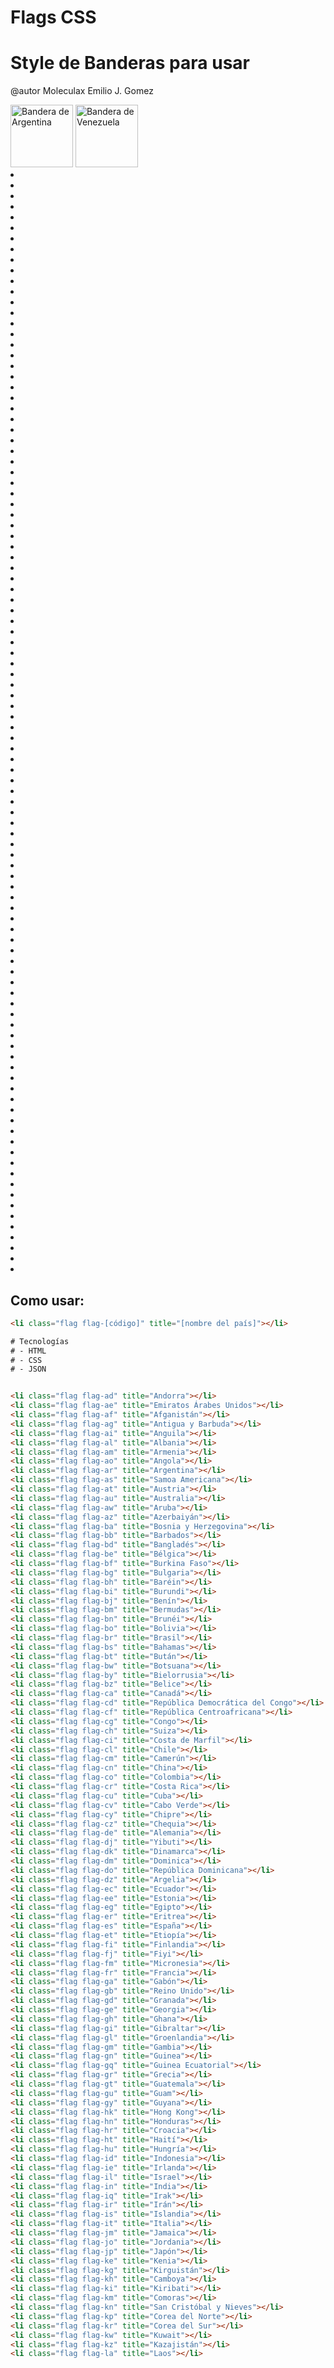 # Flags CSS

# Style de Banderas para usar
 @autor Moleculax 
Emilio J. Gomez

<img src="flags/ar.png" alt="Bandera de Argentina" width="100">
<img src="flags/ve.png" alt="Bandera de Venezuela" width="100">


<li class="flag flag-ad" title="Andorra"></li>
<li class="flag flag-ae" title="Emiratos Árabes Unidos"></li>
<li class="flag flag-af" title="Afganistán"></li>
<li class="flag flag-ag" title="Antigua y Barbuda"></li>
<li class="flag flag-ai" title="Anguila"></li>
<li class="flag flag-al" title="Albania"></li>
<li class="flag flag-am" title="Armenia"></li>
<li class="flag flag-ao" title="Angola"></li>
<li class="flag flag-ar" title="Argentina"></li>
<li class="flag flag-as" title="Samoa Americana"></li>
<li class="flag flag-at" title="Austria"></li>
<li class="flag flag-au" title="Australia"></li>
<li class="flag flag-aw" title="Aruba"></li>
<li class="flag flag-az" title="Azerbaiyán"></li>
<li class="flag flag-ba" title="Bosnia y Herzegovina"></li>
<li class="flag flag-bb" title="Barbados"></li>
<li class="flag flag-bd" title="Bangladés"></li>
<li class="flag flag-be" title="Bélgica"></li>
<li class="flag flag-bf" title="Burkina Faso"></li>
<li class="flag flag-bg" title="Bulgaria"></li>
<li class="flag flag-bh" title="Baréin"></li>
<li class="flag flag-bi" title="Burundi"></li>
<li class="flag flag-bj" title="Benín"></li>
<li class="flag flag-bm" title="Bermudas"></li>
<li class="flag flag-bn" title="Brunéi"></li>
<li class="flag flag-bo" title="Bolivia"></li>
<li class="flag flag-br" title="Brasil"></li>
<li class="flag flag-bs" title="Bahamas"></li>
<li class="flag flag-bt" title="Bután"></li>
<li class="flag flag-bw" title="Botsuana"></li>
<li class="flag flag-by" title="Bielorrusia"></li>
<li class="flag flag-bz" title="Belice"></li>
<li class="flag flag-ca" title="Canadá"></li>
<li class="flag flag-cd" title="República Democrática del Congo"></li>
<li class="flag flag-cf" title="República Centroafricana"></li>
<li class="flag flag-cg" title="Congo"></li>
<li class="flag flag-ch" title="Suiza"></li>
<li class="flag flag-ci" title="Costa de Marfil"></li>
<li class="flag flag-cl" title="Chile"></li>
<li class="flag flag-cm" title="Camerún"></li>
<li class="flag flag-cn" title="China"></li>
<li class="flag flag-co" title="Colombia"></li>
<li class="flag flag-cr" title="Costa Rica"></li>
<li class="flag flag-cu" title="Cuba"></li>
<li class="flag flag-cv" title="Cabo Verde"></li>
<li class="flag flag-cy" title="Chipre"></li>
<li class="flag flag-cz" title="Chequia"></li>
<li class="flag flag-de" title="Alemania"></li>
<li class="flag flag-dj" title="Yibuti"></li>
<li class="flag flag-dk" title="Dinamarca"></li>
<li class="flag flag-dm" title="Dominica"></li>
<li class="flag flag-do" title="República Dominicana"></li>
<li class="flag flag-dz" title="Argelia"></li>
<li class="flag flag-ec" title="Ecuador"></li>
<li class="flag flag-ee" title="Estonia"></li>
<li class="flag flag-eg" title="Egipto"></li>
<li class="flag flag-er" title="Eritrea"></li>
<li class="flag flag-es" title="España"></li>
<li class="flag flag-et" title="Etiopía"></li>
<li class="flag flag-fi" title="Finlandia"></li>
<li class="flag flag-fj" title="Fiyi"></li>
<li class="flag flag-fm" title="Micronesia"></li>
<li class="flag flag-fr" title="Francia"></li>
<li class="flag flag-ga" title="Gabón"></li>
<li class="flag flag-gb" title="Reino Unido"></li>
<li class="flag flag-gd" title="Granada"></li>
<li class="flag flag-ge" title="Georgia"></li>
<li class="flag flag-gh" title="Ghana"></li>
<li class="flag flag-gi" title="Gibraltar"></li>
<li class="flag flag-gl" title="Groenlandia"></li>
<li class="flag flag-gm" title="Gambia"></li>
<li class="flag flag-gn" title="Guinea"></li>
<li class="flag flag-gq" title="Guinea Ecuatorial"></li>
<li class="flag flag-gr" title="Grecia"></li>
<li class="flag flag-gt" title="Guatemala"></li>
<li class="flag flag-gu" title="Guam"></li>
<li class="flag flag-gy" title="Guyana"></li>
<li class="flag flag-hk" title="Hong Kong"></li>
<li class="flag flag-hn" title="Honduras"></li>
<li class="flag flag-hr" title="Croacia"></li>
<li class="flag flag-ht" title="Haití"></li>
<li class="flag flag-hu" title="Hungría"></li>
<li class="flag flag-id" title="Indonesia"></li>
<li class="flag flag-ie" title="Irlanda"></li>
<li class="flag flag-il" title="Israel"></li>
<li class="flag flag-in" title="India"></li>
<li class="flag flag-iq" title="Irak"></li>
<li class="flag flag-ir" title="Irán"></li>
<li class="flag flag-is" title="Islandia"></li>
<li class="flag flag-it" title="Italia"></li>
<li class="flag flag-jm" title="Jamaica"></li>
<li class="flag flag-jo" title="Jordania"></li>
<li class="flag flag-jp" title="Japón"></li>
<li class="flag flag-ke" title="Kenia"></li>
<li class="flag flag-kg" title="Kirguistán"></li>
<li class="flag flag-kh" title="Camboya"></li>
<li class="flag flag-ki" title="Kiribati"></li>
<li class="flag flag-km" title="Comoras"></li>
<li class="flag flag-kn" title="San Cristóbal y Nieves"></li>
<li class="flag flag-kp" title="Corea del Norte"></li>
<li class="flag flag-kr" title="Corea del Sur"></li>
<li class="flag flag-kw" title="Kuwait"></li>
<li class="flag flag-kz" title="Kazajistán"></li>
<li class="flag flag-la" title="Laos"></li>


## Como usar:
```html
<li class="flag flag-[código]" title="[nombre del país]"></li>

# Tecnologías
# - HTML
# - CSS
# - JSON


<li class="flag flag-ad" title="Andorra"></li>
<li class="flag flag-ae" title="Emiratos Árabes Unidos"></li>
<li class="flag flag-af" title="Afganistán"></li>
<li class="flag flag-ag" title="Antigua y Barbuda"></li>
<li class="flag flag-ai" title="Anguila"></li>
<li class="flag flag-al" title="Albania"></li>
<li class="flag flag-am" title="Armenia"></li>
<li class="flag flag-ao" title="Angola"></li>
<li class="flag flag-ar" title="Argentina"></li>
<li class="flag flag-as" title="Samoa Americana"></li>
<li class="flag flag-at" title="Austria"></li>
<li class="flag flag-au" title="Australia"></li>
<li class="flag flag-aw" title="Aruba"></li>
<li class="flag flag-az" title="Azerbaiyán"></li>
<li class="flag flag-ba" title="Bosnia y Herzegovina"></li>
<li class="flag flag-bb" title="Barbados"></li>
<li class="flag flag-bd" title="Bangladés"></li>
<li class="flag flag-be" title="Bélgica"></li>
<li class="flag flag-bf" title="Burkina Faso"></li>
<li class="flag flag-bg" title="Bulgaria"></li>
<li class="flag flag-bh" title="Baréin"></li>
<li class="flag flag-bi" title="Burundi"></li>
<li class="flag flag-bj" title="Benín"></li>
<li class="flag flag-bm" title="Bermudas"></li>
<li class="flag flag-bn" title="Brunéi"></li>
<li class="flag flag-bo" title="Bolivia"></li>
<li class="flag flag-br" title="Brasil"></li>
<li class="flag flag-bs" title="Bahamas"></li>
<li class="flag flag-bt" title="Bután"></li>
<li class="flag flag-bw" title="Botsuana"></li>
<li class="flag flag-by" title="Bielorrusia"></li>
<li class="flag flag-bz" title="Belice"></li>
<li class="flag flag-ca" title="Canadá"></li>
<li class="flag flag-cd" title="República Democrática del Congo"></li>
<li class="flag flag-cf" title="República Centroafricana"></li>
<li class="flag flag-cg" title="Congo"></li>
<li class="flag flag-ch" title="Suiza"></li>
<li class="flag flag-ci" title="Costa de Marfil"></li>
<li class="flag flag-cl" title="Chile"></li>
<li class="flag flag-cm" title="Camerún"></li>
<li class="flag flag-cn" title="China"></li>
<li class="flag flag-co" title="Colombia"></li>
<li class="flag flag-cr" title="Costa Rica"></li>
<li class="flag flag-cu" title="Cuba"></li>
<li class="flag flag-cv" title="Cabo Verde"></li>
<li class="flag flag-cy" title="Chipre"></li>
<li class="flag flag-cz" title="Chequia"></li>
<li class="flag flag-de" title="Alemania"></li>
<li class="flag flag-dj" title="Yibuti"></li>
<li class="flag flag-dk" title="Dinamarca"></li>
<li class="flag flag-dm" title="Dominica"></li>
<li class="flag flag-do" title="República Dominicana"></li>
<li class="flag flag-dz" title="Argelia"></li>
<li class="flag flag-ec" title="Ecuador"></li>
<li class="flag flag-ee" title="Estonia"></li>
<li class="flag flag-eg" title="Egipto"></li>
<li class="flag flag-er" title="Eritrea"></li>
<li class="flag flag-es" title="España"></li>
<li class="flag flag-et" title="Etiopía"></li>
<li class="flag flag-fi" title="Finlandia"></li>
<li class="flag flag-fj" title="Fiyi"></li>
<li class="flag flag-fm" title="Micronesia"></li>
<li class="flag flag-fr" title="Francia"></li>
<li class="flag flag-ga" title="Gabón"></li>
<li class="flag flag-gb" title="Reino Unido"></li>
<li class="flag flag-gd" title="Granada"></li>
<li class="flag flag-ge" title="Georgia"></li>
<li class="flag flag-gh" title="Ghana"></li>
<li class="flag flag-gi" title="Gibraltar"></li>
<li class="flag flag-gl" title="Groenlandia"></li>
<li class="flag flag-gm" title="Gambia"></li>
<li class="flag flag-gn" title="Guinea"></li>
<li class="flag flag-gq" title="Guinea Ecuatorial"></li>
<li class="flag flag-gr" title="Grecia"></li>
<li class="flag flag-gt" title="Guatemala"></li>
<li class="flag flag-gu" title="Guam"></li>
<li class="flag flag-gy" title="Guyana"></li>
<li class="flag flag-hk" title="Hong Kong"></li>
<li class="flag flag-hn" title="Honduras"></li>
<li class="flag flag-hr" title="Croacia"></li>
<li class="flag flag-ht" title="Haití"></li>
<li class="flag flag-hu" title="Hungría"></li>
<li class="flag flag-id" title="Indonesia"></li>
<li class="flag flag-ie" title="Irlanda"></li>
<li class="flag flag-il" title="Israel"></li>
<li class="flag flag-in" title="India"></li>
<li class="flag flag-iq" title="Irak"></li>
<li class="flag flag-ir" title="Irán"></li>
<li class="flag flag-is" title="Islandia"></li>
<li class="flag flag-it" title="Italia"></li>
<li class="flag flag-jm" title="Jamaica"></li>
<li class="flag flag-jo" title="Jordania"></li>
<li class="flag flag-jp" title="Japón"></li>
<li class="flag flag-ke" title="Kenia"></li>
<li class="flag flag-kg" title="Kirguistán"></li>
<li class="flag flag-kh" title="Camboya"></li>
<li class="flag flag-ki" title="Kiribati"></li>
<li class="flag flag-km" title="Comoras"></li>
<li class="flag flag-kn" title="San Cristóbal y Nieves"></li>
<li class="flag flag-kp" title="Corea del Norte"></li>
<li class="flag flag-kr" title="Corea del Sur"></li>
<li class="flag flag-kw" title="Kuwait"></li>
<li class="flag flag-kz" title="Kazajistán"></li>
<li class="flag flag-la" title="Laos"></li>
